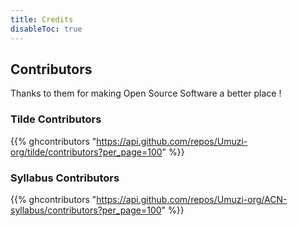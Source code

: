 ```yaml
---
title: Credits
disableToc: true
---
```


## Contributors

Thanks to them <i class="fas fa-heart"></i> for making Open Source Software a better place !

### Tilde Contributors

{{% ghcontributors "https://api.github.com/repos/Umuzi-org/tilde/contributors?per_page=100" %}}

### Syllabus Contributors

{{% ghcontributors "https://api.github.com/repos/Umuzi-org/ACN-syllabus/contributors?per_page=100" %}}
